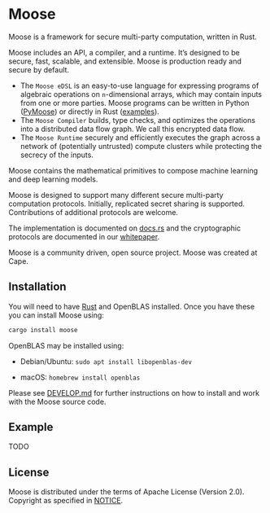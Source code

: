 # Moose

Moose is a framework for secure multi-party computation, written in Rust.

Moose includes an API, a compiler, and a runtime. It’s designed to be secure, fast, scalable, and extensible. Moose is production ready and secure by default.

- The `Moose eDSL` is an easy-to-use language for expressing programs of algebraic operations on `n`-dimensional arrays, which may contain inputs from one or more parties. Moose programs can be written in Python ([PyMoose](/pymoose)) or directly in Rust ([examples](/moose/examples)).
- The `Moose Compiler` builds, type checks, and optimizes the operations into a distributed data flow graph. We call this encrypted data flow.
- The `Moose Runtime` securely and efficiently executes the graph across a network of (potentially untrusted) compute clusters while protecting the secrecy of the inputs.

Moose contains the mathematical primitives to compose machine learning and deep learning models.

Moose is designed to support many different secure multi-party computation protocols. Initially, replicated secret sharing is supported. Contributions of additional protocols are welcome.


The implementation is documented on [docs.rs](https://docs.rs/moose/) and the cryptographic protocols are documented in our [whitepaper](https://github.com/tf-encrypted/moose-whitepaper).

Moose is a community driven, open source project. Moose was created at Cape.

## Installation

You will need to have [Rust](https://www.rust-lang.org/learn/get-started) and OpenBLAS installed. Once you have these you can install Moose using:

```sh
cargo install moose
```

OpenBLAS may be installed using:

- Debian/Ubuntu: `sudo apt install libopenblas-dev`

- macOS: `homebrew install openblas`

Please see [DEVELOP.md](./DEVELOP.md) for further instructions on how to install and work with the Moose source code.

## Example

TODO

## License

Moose is distributed under the terms of Apache License (Version 2.0). Copyright as specified in [NOTICE](./NOTICE).
